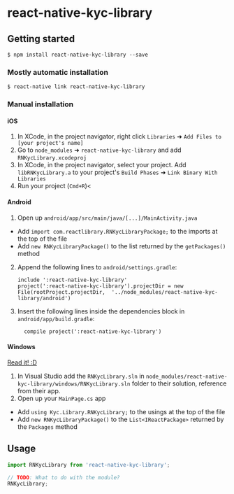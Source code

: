 
# react-native-kyc-library

## Getting started

`$ npm install react-native-kyc-library --save`

### Mostly automatic installation

`$ react-native link react-native-kyc-library`

### Manual installation


#### iOS

1. In XCode, in the project navigator, right click `Libraries` ➜ `Add Files to [your project's name]`
2. Go to `node_modules` ➜ `react-native-kyc-library` and add `RNKycLibrary.xcodeproj`
3. In XCode, in the project navigator, select your project. Add `libRNKycLibrary.a` to your project's `Build Phases` ➜ `Link Binary With Libraries`
4. Run your project (`Cmd+R`)<

#### Android

1. Open up `android/app/src/main/java/[...]/MainActivity.java`
  - Add `import com.reactlibrary.RNKycLibraryPackage;` to the imports at the top of the file
  - Add `new RNKycLibraryPackage()` to the list returned by the `getPackages()` method
2. Append the following lines to `android/settings.gradle`:
  	```
  	include ':react-native-kyc-library'
  	project(':react-native-kyc-library').projectDir = new File(rootProject.projectDir, 	'../node_modules/react-native-kyc-library/android')
  	```
3. Insert the following lines inside the dependencies block in `android/app/build.gradle`:
  	```
      compile project(':react-native-kyc-library')
  	```

#### Windows
[Read it! :D](https://github.com/ReactWindows/react-native)

1. In Visual Studio add the `RNKycLibrary.sln` in `node_modules/react-native-kyc-library/windows/RNKycLibrary.sln` folder to their solution, reference from their app.
2. Open up your `MainPage.cs` app
  - Add `using Kyc.Library.RNKycLibrary;` to the usings at the top of the file
  - Add `new RNKycLibraryPackage()` to the `List<IReactPackage>` returned by the `Packages` method


## Usage
```javascript
import RNKycLibrary from 'react-native-kyc-library';

// TODO: What to do with the module?
RNKycLibrary;
```
  